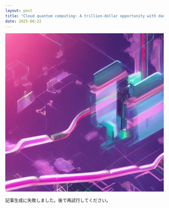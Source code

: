 ```yaml
---
layout: post
title: "Cloud quantum computing: A trillion-dollar opportunity with dangerous hidden risks"
date: 2025-06-22
---
```


![記事画像](assets/images/20250622_ai.png)

記事生成に失敗しました。後で再試行してください。
